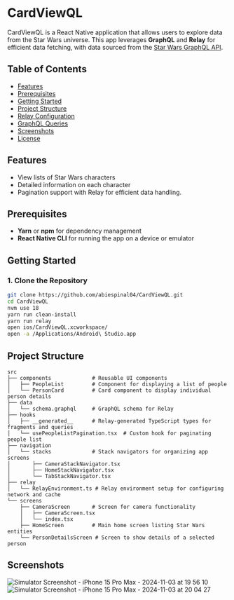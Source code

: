 # CardViewQL

CardViewQL is a React Native application that allows users to explore data from the Star Wars universe. This app leverages **GraphQL** and **Relay** for efficient data fetching, with data sourced from the [Star Wars GraphQL API](https://swapi-graphql.netlify.app/.netlify/functions/index).

## Table of Contents
- [Features](#features)
- [Prerequisites](#prerequisites)
- [Getting Started](#getting-started)
- [Project Structure](#project-structure)
- [Relay Configuration](#relay-configuration)
- [GraphQL Queries](#graphql-queries)
- [Screenshots](#screenshots)
- [License](#license)

## Features
- View lists of Star Wars characters
- Detailed information on each character
- Pagination support with Relay for efficient data handling.

## Prerequisites
- **Yarn** or **npm** for dependency management
- **React Native CLI** for running the app on a device or emulator

## Getting Started

### 1. Clone the Repository
```bash
git clone https://github.com/abiespinal04/CardViewQL.git
cd CardViewQL
nvm use 18 
yarn run clean-install
yarn run relay
open ios/CardViewQL.xcworkspace/
open -a /Applications/Android\ Studio.app
```

## Project Structure
```
src
├── components             # Reusable UI components
│   ├── PeopleList         # Component for displaying a list of people
│   └── PersonCard         # Card component to display individual person details
├── data
│   └── schema.graphql     # GraphQL schema for Relay
├── hooks
│   ├── __generated__      # Relay-generated TypeScript types for fragments and queries
│   └── usePeopleListPagination.tsx  # Custom hook for paginating people list
├── navigation
│   └── stacks             # Stack navigators for organizing app screens
│       ├── CameraStackNavigator.tsx
│       ├── HomeStackNavigator.tsx
│       └── TabStackNavigator.tsx
├── relay
│   └── RelayEnvironment.ts # Relay environment setup for configuring network and cache
└── screens
    ├── CameraScreen       # Screen for camera functionality
    │   ├── CameraScreen.tsx
    │   └── index.tsx
    ├── HomeScreen         # Main home screen listing Star Wars entities
    └── PersonDetailsScreen # Screen to show details of a selected person
```


## Screenshots
![Simulator Screenshot - iPhone 15 Pro Max - 2024-11-03 at 19 56 10](https://github.com/user-attachments/assets/3bb8dfc4-7975-4a7d-a768-cba4dca1d248)
![Simulator Screenshot - iPhone 15 Pro Max - 2024-11-03 at 20 04 27](https://github.com/user-attachments/assets/4251cd78-3cf3-4213-9675-3f73197ee26e)
